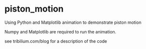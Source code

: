 # piston_motion
Using Python and Matplotlib animation to demonstrate piston motion

Numpy and Matplotlib are required to run the animation.

see tribilium.com/blog for a description of the code
